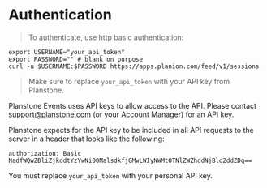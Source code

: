 # Authentication

> To authenticate, use http basic authentication:

```shell
export USERNAME="your_api_token" 
export PASSWORD="" # blank on purpose
curl -u $USERNAME:$PASSWORD https://apps.planion.com/feed/v1/sessions
```

> Make sure to replace `your_api_token` with your API key from Planstone.

Planstone Events uses API keys to allow access to the API. Please contact support@planstone.com (or your Account Manager) for an API key.

Planstone expects for the API key to be included in all API requests to the server in a header that looks like the following:

`authorization: Basic NadfWQwZDliZjkddtYzYwNi00MalsdkfjGMwLWIyNWMtOTNlZWZhddNjBld2ddZDg==`

<aside class="notice">
You must replace <code>your_api_token</code> with your personal API key.
</aside>
